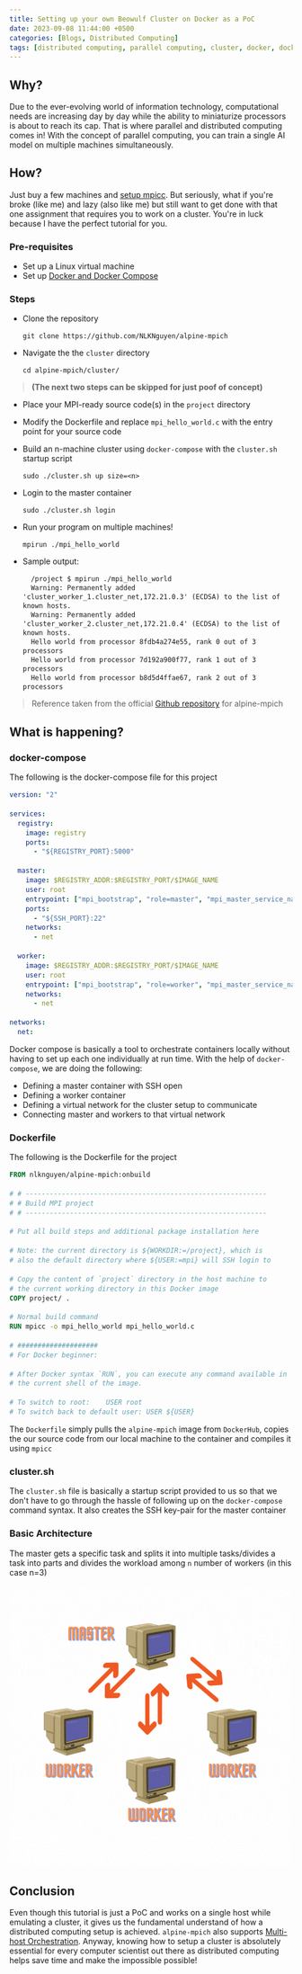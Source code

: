 ```yaml
---
title: Setting up your own Beowulf Cluster on Docker as a PoC
date: 2023-09-08 11:44:00 +0500
categories: [Blogs, Distributed Computing]
tags: [distributed computing, parallel computing, cluster, docker, docker cluster, docker compose, docker swarm]
---
```


## Why?
Due to the ever-evolving world of information technology, computational needs are increasing day by day while the ability to miniaturize processors is about to reach its cap. That is where parallel and distributed computing comes in! With the concept of parallel computing, you can train a single AI model on multiple machines simultaneously. 

## How? 
Just buy a few machines and [setup mpicc](https://youtu.be/y0FSQmlTf5U). But seriously, what if you're broke (like me) and lazy (also like me) but still want to get done with that one assignment that requires you to work on a cluster. You're in luck because I have the perfect tutorial for you.

### Pre-requisites
- Set up a Linux virtual machine
- Set up [Docker and Docker Compose](https://docs.docker.com/engine/install/ubuntu/)

### Steps
- Clone the repository
  ```
  git clone https://github.com/NLKNguyen/alpine-mpich
  ```
- Navigate the the ```cluster``` directory
  ```
  cd alpine-mpich/cluster/
  ```

> **(The next two steps can be skipped for just poof of concept)**

- Place your MPI-ready source code(s) in the ```project``` directory
- Modify the Dockerfile and replace ```mpi_hello_world.c``` with the entry point for your source code

- Build an n-machine cluster using ```docker-compose``` with the ```cluster.sh``` startup script
  ```
  sudo ./cluster.sh up size=<n>
  ```

- Login to the master container
  ```
  sudo ./cluster.sh login
  ```

- Run your program on multiple machines!
  ```
  mpirun ./mpi_hello_world
  ```

- Sample output:
  ```
    /project $ mpirun ./mpi_hello_world
    Warning: Permanently added 'cluster_worker_1.cluster_net,172.21.0.3' (ECDSA) to the list of known hosts.
    Warning: Permanently added 'cluster_worker_2.cluster_net,172.21.0.4' (ECDSA) to the list of known hosts.
    Hello world from processor 8fdb4a274e55, rank 0 out of 3 processors
    Hello world from processor 7d192a900f77, rank 1 out of 3 processors
    Hello world from processor b8d5d4ffae67, rank 2 out of 3 processors

  ```

> Reference taken from the official [Github repository](https://github.com/NLKNguyen/alpine-mpich/wiki/Single-Host-Orchestration) for alpine-mpich

## What is happening?

### docker-compose
The following is the docker-compose file for this project
```yaml
version: "2"

services:
  registry:
    image: registry
    ports:
      - "${REGISTRY_PORT}:5000"

  master:
    image: $REGISTRY_ADDR:$REGISTRY_PORT/$IMAGE_NAME
    user: root
    entrypoint: ["mpi_bootstrap", "role=master", "mpi_master_service_name=master", "mpi_worker_service_name=worker"]
    ports:
      - "${SSH_PORT}:22"
    networks:
      - net

  worker:
    image: $REGISTRY_ADDR:$REGISTRY_PORT/$IMAGE_NAME
    user: root
    entrypoint: ["mpi_bootstrap", "role=worker", "mpi_master_service_name=master", "mpi_worker_service_name=worker"]
    networks:
      - net

networks:
  net:

```
Docker compose is basically a tool to orchestrate containers locally without having to set up each one individually at run time. With the help of ```docker-compose```, we are doing the following:
- Defining a master container with SSH open 
- Defining a worker container 
- Defining a virtual network for the cluster setup to communicate
- Connecting master and workers to that virtual network

### Dockerfile
The following is the Dockerfile for the project
```Dockerfile
FROM nlknguyen/alpine-mpich:onbuild

# # ------------------------------------------------------------
# # Build MPI project
# # ------------------------------------------------------------

# Put all build steps and additional package installation here

# Note: the current directory is ${WORKDIR:=/project}, which is
# also the default directory where ${USER:=mpi} will SSH login to

# Copy the content of `project` directory in the host machine to 
# the current working directory in this Docker image
COPY project/ .

# Normal build command
RUN mpicc -o mpi_hello_world mpi_hello_world.c

# ####################
# For Docker beginner:

# After Docker syntax `RUN`, you can execute any command available in 
# the current shell of the image.

# To switch to root:    USER root
# To switch back to default user: USER ${USER}
```
The ```Dockerfile``` simply pulls the ```alpine-mpich``` image from ```DockerHub```, copies the our source code from our local machine to the container and compiles it using ```mpicc```

### cluster.sh
The ```cluster.sh``` file is basically a startup script provided to us so that we don't have to go through the hassle of following up on the ```docker-compose``` command syntax. It also creates the SSH key-pair for the master container

### Basic Architecture
The master gets a specific task and splits it into multiple tasks/divides a task into parts and divides the workload among ```n``` number of workers (in this case n=3)

![Architecture](/assets/Cluster-setup/architecture.gif)

## Conclusion
Even though this tutorial is just a PoC and works on a single host while emulating a cluster, it gives us the fundamental understand of how a distributed computing setup is achieved. ```alpine-mpich``` also supports [Multi-host Orchestration](https://github.com/NLKNguyen/alpine-mpich/wiki/Multi-Host-Orchestration). Anyway, knowing how to setup a cluster is absolutely essential for every computer scientist out there as distributed computing helps save time and make the impossible possible! 

